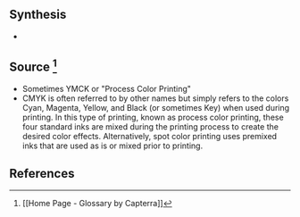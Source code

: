 ## Synthesis
- 
## Source [^1]
- Sometimes YMCK or "Process Color Printing"
- CMYK is often referred to by other names but simply refers to the colors Cyan, Magenta, Yellow, and Black (or sometimes Key) when used during printing. In this type of printing, known as process color printing, these four standard inks are mixed during the printing process to create the desired color effects. Alternatively, spot color printing uses premixed inks that are used as is or mixed prior to printing.
## References

[^1]: [[Home Page - Glossary by Capterra]]